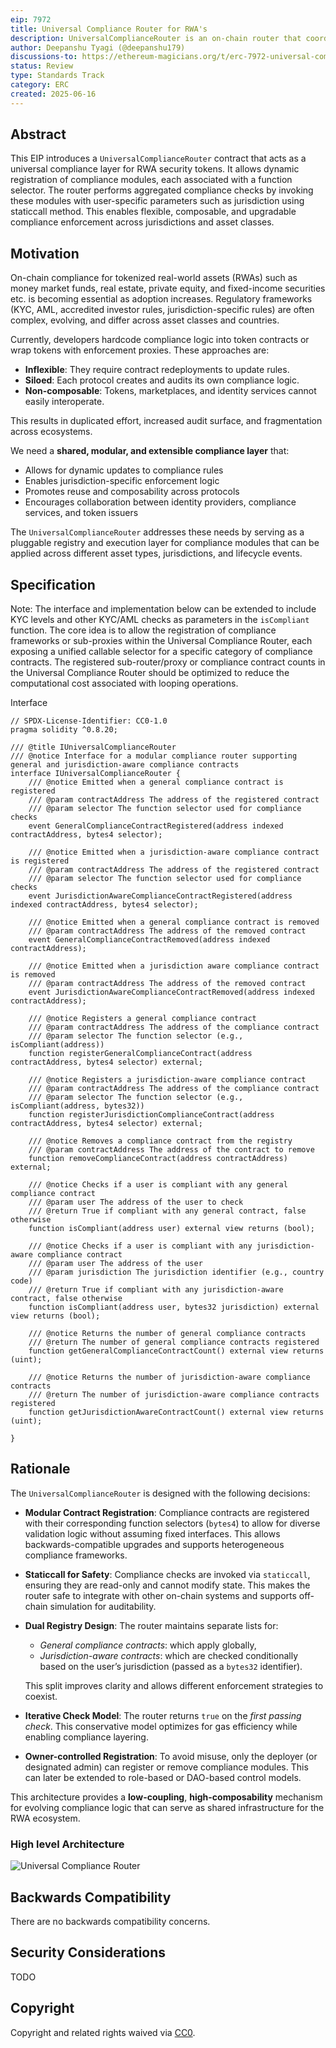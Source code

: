 ```yaml
---
eip: 7972
title: Universal Compliance Router for RWA's
description: UniversalComplianceRouter is an on-chain router that coordinates modular, pluggable compliance checks for tokenized RWAs
author: Deepanshu Tyagi (@deepanshu179)
discussions-to: https://ethereum-magicians.org/t/erc-7972-universal-compliance-router-for-rwas-security-tokens/24564
status: Review
type: Standards Track
category: ERC
created: 2025-06-16
---
```

## Abstract

This EIP introduces a `UniversalComplianceRouter` contract that acts as a universal compliance layer for RWA security tokens. It allows dynamic registration of compliance modules, each associated with a function selector. The router performs aggregated compliance checks by invoking these modules with user-specific parameters such as jurisdiction using staticcall method. This enables flexible, composable, and upgradable compliance enforcement across jurisdictions and asset classes.

## Motivation

On-chain compliance for tokenized real-world assets (RWAs) such as money market funds, real estate, private equity, and fixed-income securities etc. is becoming essential as adoption increases. Regulatory frameworks (KYC, AML, accredited investor rules, jurisdiction-specific rules) are often complex, evolving, and differ across asset classes and countries.

Currently, developers hardcode compliance logic into token contracts or wrap tokens with enforcement proxies. These approaches are:

- **Inflexible**: They require contract redeployments to update rules.
- **Siloed**: Each protocol creates and audits its own compliance logic.
- **Non-composable**: Tokens, marketplaces, and identity services cannot easily interoperate.

This results in duplicated effort, increased audit surface, and fragmentation across ecosystems.

We need a **shared, modular, and extensible compliance layer** that:

- Allows for dynamic updates to compliance rules
- Enables jurisdiction-specific enforcement logic
- Promotes reuse and composability across protocols
- Encourages collaboration between identity providers, compliance services, and token issuers

The `UniversalComplianceRouter` addresses these needs by serving as a pluggable registry and execution layer for compliance modules that can be applied across different asset types, jurisdictions, and lifecycle events.

## Specification

Note: The interface and implementation below can be extended to include KYC levels and other KYC/AML checks as parameters in the `isCompliant` function. The core idea is to allow the registration of compliance frameworks or sub-proxies within the Universal Compliance Router, each exposing a unified callable selector for a specific category of compliance contracts. The registered sub-router/proxy or compliance contract counts in the Universal Compliance Router should be optimized to reduce the computational cost associated with looping operations.

Interface

```solidity
// SPDX-License-Identifier: CC0-1.0
pragma solidity ^0.8.20;

/// @title IUniversalComplianceRouter
/// @notice Interface for a modular compliance router supporting general and jurisdiction-aware compliance contracts
interface IUniversalComplianceRouter {
    /// @notice Emitted when a general compliance contract is registered
    /// @param contractAddress The address of the registered contract
    /// @param selector The function selector used for compliance checks
    event GeneralComplianceContractRegistered(address indexed contractAddress, bytes4 selector);

    /// @notice Emitted when a jurisdiction-aware compliance contract is registered
    /// @param contractAddress The address of the registered contract
    /// @param selector The function selector used for compliance checks
    event JurisdictionAwareComplianceContractRegistered(address indexed contractAddress, bytes4 selector);

    /// @notice Emitted when a general compliance contract is removed
    /// @param contractAddress The address of the removed contract
    event GeneralComplianceContractRemoved(address indexed contractAddress);

    /// @notice Emitted when a jurisdiction aware compliance contract is removed
    /// @param contractAddress The address of the removed contract
    event JurisdictionAwareComplianceContractRemoved(address indexed contractAddress);

    /// @notice Registers a general compliance contract
    /// @param contractAddress The address of the compliance contract
    /// @param selector The function selector (e.g., isCompliant(address))
    function registerGeneralComplianceContract(address contractAddress, bytes4 selector) external;

    /// @notice Registers a jurisdiction-aware compliance contract
    /// @param contractAddress The address of the compliance contract
    /// @param selector The function selector (e.g., isCompliant(address, bytes32))
    function registerJurisdictionComplianceContract(address contractAddress, bytes4 selector) external;

    /// @notice Removes a compliance contract from the registry
    /// @param contractAddress The address of the contract to remove
    function removeComplianceContract(address contractAddress) external;

    /// @notice Checks if a user is compliant with any general compliance contract
    /// @param user The address of the user to check
    /// @return True if compliant with any general contract, false otherwise
    function isCompliant(address user) external view returns (bool);

    /// @notice Checks if a user is compliant with any jurisdiction-aware compliance contract
    /// @param user The address of the user
    /// @param jurisdiction The jurisdiction identifier (e.g., country code)
    /// @return True if compliant with any jurisdiction-aware contract, false otherwise
    function isCompliant(address user, bytes32 jurisdiction) external view returns (bool);

    /// @notice Returns the number of general compliance contracts
    /// @return The number of general compliance contracts registered
    function getGeneralComplianceContractCount() external view returns (uint);

    /// @notice Returns the number of jurisdiction-aware compliance contracts
    /// @return The number of jurisdiction-aware compliance contracts registered
    function getJurisdictionAwareContractCount() external view returns (uint);

}
```

## Rationale

The `UniversalComplianceRouter` is designed with the following decisions:

- **Modular Contract Registration**: Compliance contracts are registered with their corresponding function selectors (`bytes4`) to allow for diverse validation logic without assuming fixed interfaces. This allows backwards-compatible upgrades and supports heterogeneous compliance frameworks.
- **Staticcall for Safety**: Compliance checks are invoked via `staticcall`, ensuring they are read-only and cannot modify state. This makes the router safe to integrate with other on-chain systems and supports off-chain simulation for auditability.
- **Dual Registry Design**: The router maintains separate lists for:

  - *General compliance contracts*: which apply globally,
  - *Jurisdiction-aware contracts*: which are checked conditionally based on the user’s jurisdiction (passed as a `bytes32` identifier).

  This split improves clarity and allows different enforcement strategies to coexist.
- **Iterative Check Model**: The router returns `true` on the *first passing check*. This conservative model optimizes for gas efficiency while enabling compliance layering.
- **Owner-controlled Registration**: To avoid misuse, only the deployer (or designated admin) can register or remove compliance modules. This can later be extended to role-based or DAO-based control models.

This architecture provides a **low-coupling**, **high-composability** mechanism for evolving compliance logic that can serve as shared infrastructure for the RWA ecosystem.

### High level Architecture

![Universal Compliance Router](../assets/eip-7972/Universal-compliance-router.svg)

## Backwards Compatibility

There are no backwards compatibility concerns.

## Security Considerations

TODO

## Copyright

Copyright and related rights waived via [CC0](../LICENSE.md).
